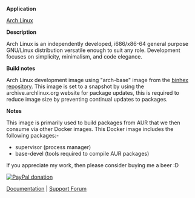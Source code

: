 **Application**

[Arch Linux](https://www.archlinux.org/)

**Description**

Arch Linux is an independently developed, i686/x86-64 general purpose GNU/Linux distribution versatile enough to suit any role. Development focuses on simplicity, minimalism, and code elegance.

**Build notes**

Arch Linux development image using "arch-base" image from the [binhex repository](https://hub.docker.com/r/binhex/arch-base/). This image is set to a snapshot by using the archive.archlinux.org website for package updates, this is required to reduce image size by preventing continual updates to packages.

**Notes**

This image is primarily used to build packages from AUR that we then consume via other Docker images. This Docker image includes the following packages:-

- supervisor (process manager)
- base-devel (tools required to compile AUR packages)

If you appreciate my work, then please consider buying me a beer  :D

[![PayPal donation](https://www.paypal.com/en_US/i/btn/btn_donate_SM.gif)](https://www.paypal.com/cgi-bin/webscr?cmd=_s-xclick&hosted_button_id=MM5E27UX6AUU4)

[Documentation](https://github.com/binhex/documentation) | [Support Forum](http://forums.unraid.net/index.php?topic=45811.0)